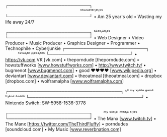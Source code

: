 ┌──────────────────────────┐⠀⠀⠀⠀⠀⠀⠀⠀⠀⠀⠀⠀⠀⠀⠀⠀⠀⠀⠀⠀⠀⠀⠀⠀⠀⠀⠀⠀⠀⠀⠀⠀⠀⠀⠀⠀⠀⠀⠀⠀⠀⠀ ⠀⠀   
      ᶜʰᵃʳᵃᶜᵗᵉʳᶦˢᵗᶦᶜˢ
└──────────────────────────┘
• Am 25 year's old
• Wasting my life away 24/7

┌──────────────────────────┐
        ˢᵖᵉᶜᶦᵃˡᵗᶦᵉˢ
└──────────────────────────┘
• Web Designer
• Video Producer
• Music Producer
• Graphics Designer
• Programmer
• Technophile
• Cyberjunkie
┌──────────────────────────┐
⠀⠀⠀⠀ᶠᵃᵛᵒʳᶦᵗᵉ ᵂᵉᵇˢᶦᵗᵉˢ
└──────────────────────────┘
• https://vk.com VK [vk.com]
• theporndude [theporndude.com]
• howstuffworks [www.howstuffworks.com]
• http://www.twitch.tv/
• bugmenot [www.bugmenot.com]
• good ♥♥♥♥ [www.wikipedia.org]
• deviantart [www.deviantart.com]
• theoatmeal [theoatmeal.com]
• dropbox [dropbox.com]
• wolframalpha [www.wolframalpha.com]

┌────────────────────────────────────┐
   ᴬˡˡ ᵐʸ ᵛᶦᵈᵉᵒ ᵍᵃᵐᵉ ᶠʳᶦᵉⁿᵈ ᶜᵒᵈᵉˢ
└────────────────────────────────────┘
• Nintendo Switch: SW-5958-1536-3778

┌──────────────────────────┐
⠀⠀⠀ᵐʸ ˢᵒᶜᶦᵃˡ ᵐᵉᵈᶦᵃ ˢᶦᵗᵉˢ
└──────────────────────────┘
• The Manx [www.twitch.tv]
• The Manx [https://twitter.com/TheThirdFluffy]
• porndudes [soundcloud.com]
• My Music [www.reverbnation.com]
